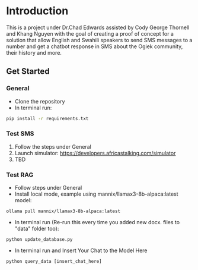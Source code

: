 # Introduction

This is a project under Dr.Chad Edwards assisted by Cody George Thornell and Khang Nguyen with the goal of creating a proof of concept for a solution that allow English and Swahili speakers to send SMS messages to a number and get a chatbot response in SMS about the Ogiek community, their history and more.

## Get Started

### General
- Clone the repository
- In terminal run:
```bash
pip install -r requirements.txt
```

### Test SMS
1. Follow the steps under General
2. Launch simulator: https://developers.africastalking.com/simulator
3. TBD

### Test RAG
- Follow steps under General
- Install local mode, example using mannix/llamax3-8b-alpaca:latest model:
```
ollama pull mannix/llamax3-8b-alpaca:latest
```
- In terminal run (Re-run this every time you added new docx. files to "data" folder too):
```
python update_database.py
```
- In terminal run and Insert Your Chat to the Model Here
```
python query_data [insert_chat_here]
```
